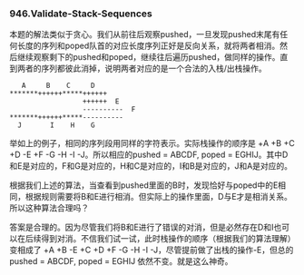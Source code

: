 ### 946.Validate-Stack-Sequences

本题的解法类似于贪心。我们从前往后观察pushed，一旦发现pushed末尾有任何长度的序列和poped队首的对应长度序列正好是反向关系，就将两者相消。然后继续观察剩下的pushed和poped，继续往后遍历pushed，做同样的操作。直到两者的序列都彼此消掉，说明两者对应的是一个合法的入栈/出栈操作。

```
   A     B    C     D
*******++++++*****++++++
                  ++++++  E
                  ----------  F
*******++++++*****---------- 
  J       I    H    G
```
举如上的例子，相同的序列段用同样的字符表示。实际栈操作的顺序是 +A +B +C +D -E +F -G -H -I -J。所以相应的pushed = ABCDF, poped = EGHIJ。其中D和E是对应的，F和G是对应的，H和C是对应的，I和B是对应的，J和A是对应的。

根据我们上述的算法，当查看到pushed里面的B时，发现恰好与poped中的E相同，根据规则需要将B和E进行相消。但实际上的操作里面，D与E才是相消关系。所以这种算法合理吗？

答案是合理的。因为尽管我们将B和E进行了错误的对消，但是必然存在D和I也可以在后续得到对消。不信我们试一试，此时栈操作的顺序（根据我们的算法理解）变相成了 +A +B -E +C +D +F -G -H -I -J，尽管提前做了出栈的操作-E，但总的pushed = ABCDF, poped = EGHIJ 依然不变。就是这么神奇。

